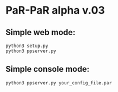 PaR-PaR alpha v.03
==================

Simple web mode:
------------------

	python3 setup.py
	python3 ppserver.py

Simple console mode:
------------------

	python3 ppserver.py your_config_file.par